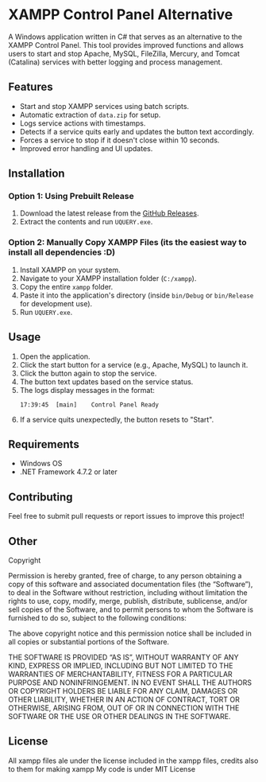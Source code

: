 # XAMPP Control Panel Alternative

A Windows application written in C# that serves as an alternative to the XAMPP Control Panel. This tool provides improved functions and allows users to start and stop Apache, MySQL, FileZilla, Mercury, and Tomcat (Catalina) services with better logging and process management.

## Features
- Start and stop XAMPP services using batch scripts.
- Automatic extraction of `data.zip` for setup.
- Logs service actions with timestamps.
- Detects if a service quits early and updates the button text accordingly.
- Forces a service to stop if it doesn't close within 10 seconds.
- Improved error handling and UI updates.

## Installation
### Option 1: Using Prebuilt Release
1. Download the latest release from the [GitHub Releases](https://github.com/Imistrz21/UQUERY/releases).
2. Extract the contents and run `UQUERY.exe`.

### Option 2: Manually Copy XAMPP Files (its the easiest way to install all dependencies :D)
1. Install XAMPP on your system.
2. Navigate to your XAMPP installation folder (`C:/xampp`).
3. Copy the entire `xampp` folder.
4. Paste it into the application's directory (inside `bin/Debug` or `bin/Release` for development use).
5. Run `UQUERY.exe`.

## Usage
1. Open the application.
2. Click the start button for a service (e.g., Apache, MySQL) to launch it.
3. Click the button again to stop the service.
4. The button text updates based on the service status.
5. The logs display messages in the format:
   ```
   17:39:45  [main]    Control Panel Ready
   ```
6. If a service quits unexpectedly, the button resets to "Start".

## Requirements
- Windows OS
- .NET Framework 4.7.2 or later

## Contributing
Feel free to submit pull requests or report issues to improve this project!



## Other
Copyright <YEAR> <COPYRIGHT HOLDER>

Permission is hereby granted, free of charge, to any person obtaining a copy of this software and associated documentation files (the “Software”), to deal in the Software without restriction, including without limitation the rights to use, copy, modify, merge, publish, distribute, sublicense, and/or sell copies of the Software, and to permit persons to whom the Software is furnished to do so, subject to the following conditions:

The above copyright notice and this permission notice shall be included in all copies or substantial portions of the Software.

THE SOFTWARE IS PROVIDED “AS IS”, WITHOUT WARRANTY OF ANY KIND, EXPRESS OR IMPLIED, INCLUDING BUT NOT LIMITED TO THE WARRANTIES OF MERCHANTABILITY, FITNESS FOR A PARTICULAR PURPOSE AND NONINFRINGEMENT. IN NO EVENT SHALL THE AUTHORS OR COPYRIGHT HOLDERS BE LIABLE FOR ANY CLAIM, DAMAGES OR OTHER LIABILITY, WHETHER IN AN ACTION OF CONTRACT, TORT OR OTHERWISE, ARISING FROM, OUT OF OR IN CONNECTION WITH THE SOFTWARE OR THE USE OR OTHER DEALINGS IN THE SOFTWARE.

## License
All xampp files ale under the license included in the xampp files, credits also to them for making xampp
My code is under MIT License

